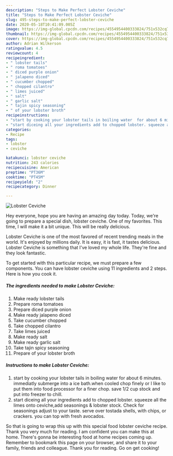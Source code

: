 ```yaml
---
description: "Steps to Make Perfect Lobster Ceviche"
title: "Steps to Make Perfect Lobster Ceviche"
slug: 495-steps-to-make-perfect-lobster-ceviche
date: 2020-05-18T10:41:09.005Z
image: https://img-global.cpcdn.com/recipes/4554954400333824/751x532cq70/lobster-ceviche-recipe-main-photo.jpg
thumbnail: https://img-global.cpcdn.com/recipes/4554954400333824/751x532cq70/lobster-ceviche-recipe-main-photo.jpg
cover: https://img-global.cpcdn.com/recipes/4554954400333824/751x532cq70/lobster-ceviche-recipe-main-photo.jpg
author: Adrian Wilkerson
ratingvalue: 4.5
reviewcount: 4
recipeingredient:
- " lobster tails"
- " roma tomatoes"
- " diced purple onion"
- " jalapeno diced"
- " cucumber chopped"
- " chopped cilantro"
- " limes juiced"
- " salt"
- " garlic salt"
- " tajin spicy seasoning"
- " of your lobster broth"
recipeinstructions:
- "start by cooking your lobster tails in boiling water  for about 6 minutes. immediatly submerge into a ice bath.when cooled chop finely or I like to put them into food processor for a finer chop. save 1/2 cup stock and put into freezer to chill."
- "start diceing all your ingredients add to chopped lobster. squeeze all the limes onto ceviche,add seasonings &amp; lobster stock. Check for seasonings adjust to your taste. serve over tostada shells, with chips, or crackers. you can top with fresh avocados."
categories:
- Recipe
tags:
- lobster
- ceviche

katakunci: lobster ceviche 
nutrition: 243 calories
recipecuisine: American
preptime: "PT36M"
cooktime: "PT45M"
recipeyield: "2"
recipecategory: Dinner

---
```



![Lobster Ceviche](https://img-global.cpcdn.com/recipes/4554954400333824/751x532cq70/lobster-ceviche-recipe-main-photo.jpg)

Hey everyone, hope you are having an amazing day today. Today, we're going to prepare a special dish, lobster ceviche. One of my favorites. This time, I will make it a bit unique. This will be really delicious.

Lobster Ceviche is one of the most favored of recent trending meals in the world. It's enjoyed by millions daily. It is easy, it is fast, it tastes delicious. Lobster Ceviche is something that I've loved my whole life. They're fine and they look fantastic.




To get started with this particular recipe, we must prepare a few components. You can have lobster ceviche using 11 ingredients and 2 steps. Here is how you cook it.

<!--inarticleads1-->

##### The ingredients needed to make Lobster Ceviche:

1. Make ready  lobster tails
1. Prepare  roma tomatoes
1. Prepare  diced purple onion
1. Make ready  jalapeno diced
1. Take  cucumber chopped
1. Take  chopped cilantro
1. Take  limes juiced
1. Make ready  salt
1. Make ready  garlic salt
1. Take  tajin spicy seasoning
1. Prepare  of your lobster broth




<!--inarticleads2-->

##### Instructions to make Lobster Ceviche:

1. start by cooking your lobster tails in boiling water  for about 6 minutes. immediatly submerge into a ice bath.when cooled chop finely or I like to put them into food processor for a finer chop. save 1/2 cup stock and put into freezer to chill.
1. start diceing all your ingredients add to chopped lobster. squeeze all the limes onto ceviche,add seasonings &amp; lobster stock. Check for seasonings adjust to your taste. serve over tostada shells, with chips, or crackers. you can top with fresh avocados.




So that is going to wrap this up with this special food lobster ceviche recipe. Thank you very much for reading. I am confident you can make this at home. There's gonna be interesting food at home recipes coming up. Remember to bookmark this page on your browser, and share it to your family, friends and colleague. Thank you for reading. Go on get cooking!
